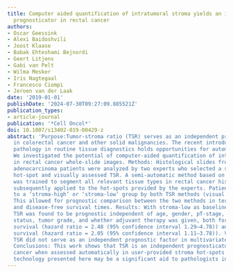 ```yaml
---
title: Computer aided quantification of intratumoral stroma yields an independent
  prognosticator in rectal cancer
authors:
- Oscar Geessink
- Alexi Baidoshvili
- Joost Klaase
- Babak Ehteshami Bejnordi
- Geert Litjens
- Gabi van Pelt
- Wilma Mesker
- Iris Nagtegaal
- Francesco Ciompi
- Jeroen van der Laak
date: '2019-01-01'
publishDate: '2024-07-30T09:27:09.885521Z'
publication_types:
- article-journal
publication: '*Cell Oncol*'
doi: 10.1007/s13402-019-00429-z
abstract: 'Purpose:Tumor-stroma ratio (TSR) serves as an independent prognostic factor
  in colorectal cancer and other solid malignancies. The recent introduction of digital
  pathology in routine tissue diagnostics holds opportunities for automated TSR analysis.
  We investigated the potential of computer-aided quantification of intratumoral stroma
  in rectal cancer whole-slide images. Methods: Histological slides from 129 rectal
  adenocarcinoma patients were analyzed by two experts who selected a suitable stroma
  hot-spot and visually assessed TSR. A semi-automatic method based on deep learning
  was trained to segment all relevant tissue types in rectal cancer histology and
  subsequently applied to the hot-spots provided by the experts. Patients were assigned
  to a ‘stroma-high’ or ‘stroma-low’ group by both TSR methods (visual and automated).
  This allowed for prognostic comparison between the two methods in terms of disease-specific
  and disease-free survival times. Results: With stroma-low as baseline, automated
  TSR was found to be prognostic independent of age, gender, pT-stage, lymph node
  status, tumor grade, and whether adjuvant therapy was given, both for disease-specific
  survival (hazard ratio = 2.48 (95% confidence interval 1.29–4.78)) and for disease-free
  survival (hazard ratio = 2.05 (95% confidence interval 1.11–3.78)). Visually assessed
  TSR did not serve as an independent prognostic factor in multivariate analysis.
  Conclusions: This work shows that TSR is an independent prognosticator in rectal
  cancer when assessed automatically in user-provided stroma hot-spots. The deep learning-based
  technology presented here may be a significant aid to pathologists in routine diagnostics.'
---
```

